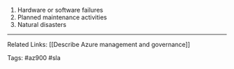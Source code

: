 1. Hardware or software failures
2. Planned maintenance activities
3. Natural disasters

---
Related Links:
[[Describe Azure management and governance]]

Tags:
#az900 
#sla